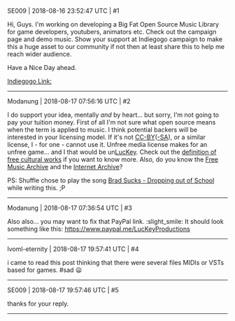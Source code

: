 SE009 | 2018-08-16 23:52:47 UTC | #1

Hi, Guys. I'm working on developing a Big Fat Open Source Music Library for game developers, youtubers, animators etc. Check out the campaign page and demo music. Show your support at Indiegogo campaign to make this a huge asset to our community if not then at least share this to help me reach wider audience. 

Have a Nice Day ahead. 

[Indiegogo Link:](https://www.indiegogo.com/projects/big-fat-open-source-music-library/x/17484966#/)

-------------------------

Modanung | 2018-08-17 07:56:16 UTC | #2

I do support your idea, mentally _and_ by heart... but sorry, I'm not going to pay your tuition money.
First of all I'm not sure what open source means when the term is applied to music. I think potential backers will be interested in your licensing model. If it's not [CC-BY](https://creativecommons.org/licenses/by/4.0/)([-SA](https://creativecommons.org/licenses/by-sa/4.0/)), or a similar license, I - for one - cannot use it. Unfree media license makes for an unfree game... and I that would be un[LucKey](https://www.luckeyproductions.nl/). Check out the [definition of free cultural works](https://freedomdefined.org/Definition) if you want to know more.
Also, do you know the [Free Music Archive](https://freemusicarchive.org/) and the [Internet Archive](https://archive.org/details/cc-by_music/)?

PS: Shuffle chose to play the song [Brad Sucks - Dropping out of School](https://soundcloud.com/bradsucks/01-brad-sucks-dropping-out-of-school) while writing this. ;P

-------------------------

Modanung | 2018-08-17 07:36:54 UTC | #3

Also also... you may want to fix that PayPal link. :slight_smile:
It should look something like this: https://www.paypal.me/LucKeyProductions

-------------------------

lvoml-eternity | 2018-08-17 19:57:41 UTC | #4

i came to read this post thinking that there were several files MIDIs or VSTs based for games.
#sad :frowning:

-------------------------

SE009 | 2018-08-17 19:57:46 UTC | #5

thanks for your reply.

-------------------------

